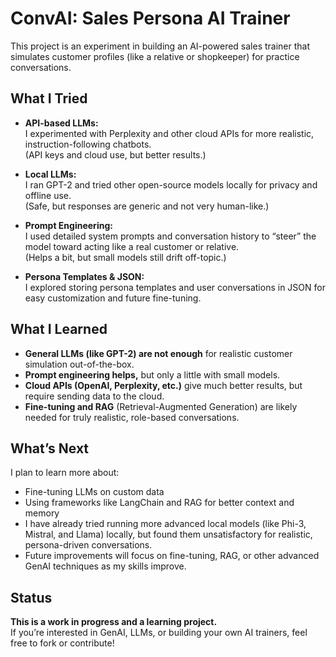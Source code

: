 # ConvAI: Sales Persona AI Trainer

This project is an experiment in building an AI-powered sales trainer that simulates customer profiles (like a relative or shopkeeper) for practice conversations.

## What I Tried

- **API-based LLMs:**  
  I experimented with Perplexity and other cloud APIs for more realistic, instruction-following chatbots.  
  (API keys and cloud use, but better results.)

- **Local LLMs:**  
  I ran GPT-2 and tried other open-source models locally for privacy and offline use.  
  (Safe, but responses are generic and not very human-like.)

- **Prompt Engineering:**  
  I used detailed system prompts and conversation history to “steer” the model toward acting like a real customer or relative.  
  (Helps a bit, but small models still drift off-topic.)

- **Persona Templates & JSON:**  
  I explored storing persona templates and user conversations in JSON for easy customization and future fine-tuning.

## What I Learned

- **General LLMs (like GPT-2) are not enough** for realistic customer simulation out-of-the-box.
- **Prompt engineering helps,** but only a little with small models.
- **Cloud APIs (OpenAI, Perplexity, etc.)** give much better results, but require sending data to the cloud.
- **Fine-tuning and RAG** (Retrieval-Augmented Generation) are likely needed for truly realistic, role-based conversations.

## What’s Next

I plan to learn more about:
- Fine-tuning LLMs on custom data
- Using frameworks like LangChain and RAG for better context and memory
- I have already tried running more advanced local models (like Phi-3, Mistral, and Llama) locally, but found them unsatisfactory for realistic, persona-driven conversations.
- Future improvements will focus on fine-tuning, RAG, or other advanced GenAI techniques as my skills improve.

## Status

**This is a work in progress and a learning project.**  
If you’re interested in GenAI, LLMs, or building your own AI trainers, feel free to fork or contribute!
